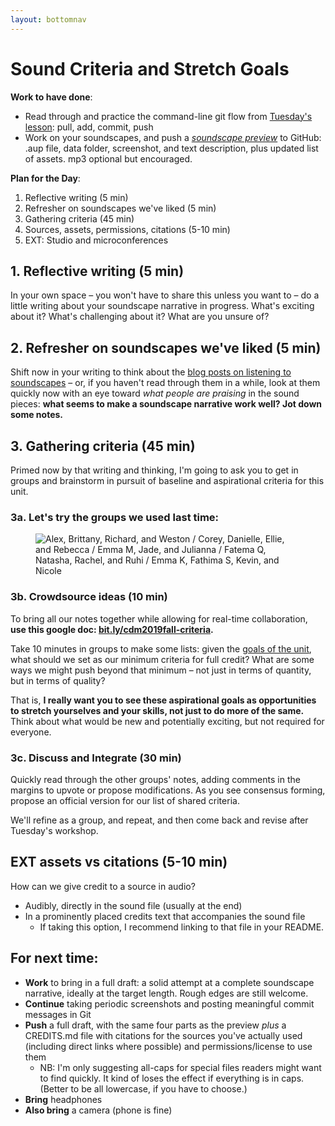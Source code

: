 ```yaml
---
layout: bottomnav
---
```


# Sound Criteria and Stretch Goals

**Work to have done**:

* Read through and practice the command-line git flow from [Tuesday's lesson](lesson-05): pull, add, commit, push
* Work on your soundscapes, and push a _[soundscape preview](https://github.com/pitt-cdm/soundscape-prompt)_ to GitHub: .aup file, data folder, screenshot, and text description, plus updated list of assets. mp3 optional but encouraged.

**Plan for the Day**:
1. Reflective writing (5 min)
2. Refresher on soundscapes we've liked (5 min)
3. Gathering criteria (45 min)
4. Sources, assets, permissions, citations (5-10 min)
5. EXT: Studio and microconferences

<!-- Start with review of GH Desktop for pushing large folders -->
## 1. Reflective writing (5 min) <!-- we get here at 2:38 -->
<div class="alert alert-success">
In your own space – you won't have to share this unless you want to – do a little writing about your soundscape narrative in progress. What's exciting about it? What's challenging about it? What are you unsure of?
</div>

## 2. Refresher on soundscapes we've liked (5 min)
Shift now in your writing to think about the [blog posts on listening to soundscapes](https://github.com/benmiller314/cdm2019fall/issues/2) – or, if you haven't read through them in a while, look at them quickly now with an eye toward _what people are praising_ in the sound pieces: **what seems to make a soundscape narrative work well? Jot down some notes.**

## 3. Gathering criteria (45 min)
Primed now by that writing and thinking, I'm going to ask you to get in groups and brainstorm in pursuit of baseline and aspirational criteria for this unit.

### 3a. Let's try the groups we used last time:
<figure>
<img src="/{{site.course.base_path}}assets/img/2019fall-seating-groups.png" alt="Alex, Brittany, Richard, and Weston / Corey, Danielle, Ellie, and Rebecca / Emma M, Jade, and Julianna / Fatema Q, Natasha, Rachel, and Ruhi / Emma K, Fathima S, Kevin, and Nicole">
</figure>

### 3b. Crowdsource ideas (10 min) <!-- start at ~2:53 -->
To bring all our notes together while allowing for real-time collaboration, **use this google doc: [bit.ly/cdm2019fall-criteria](http://bit.ly/cdm2019fall-criteria).**

<div class="alert alert-success">
Take 10 minutes in groups to make some lists: given the <a href="https://github.com/benmiller314/soundscape-prompt-2019fall">goals of the unit</a>, what should we set as our minimum criteria for full credit? What are some ways we might push beyond that minimum – not just in terms of quantity, but in terms of quality?

That is, <strong>I really want you to see these aspirational goals as opportunities to stretch yourselves and your skills, not just to do more of the same.</strong> Think about what would be new and potentially exciting, but not required for everyone.
</div>

### 3c. Discuss and Integrate (30 min)
Quickly read through the other groups' notes, adding comments in the margins to upvote or propose modifications. As you see consensus forming, propose an official version for our list of shared criteria.

We'll refine as a group, and repeat, and then come back and revise after Tuesday's workshop.


## EXT assets vs citations (5-10 min)

How can we give credit to a source in audio?

* Audibly, directly in the sound file (usually at the end)
* In a prominently placed credits text that accompanies the sound file
  - If taking this option, I recommend linking to that file in your README.


## For next time:

* **Work** to bring in a full draft: a solid attempt at a complete soundscape narrative, ideally at the target length. Rough edges are still welcome.
* **Continue** taking periodic screenshots and posting meaningful commit messages in Git
* **Push** a full draft, with the same four parts as the preview *plus* a CREDITS.md file with citations for the sources you've actually used (including direct links where possible) and permissions/license to use them
  - NB: I'm only suggesting all-caps for special files readers might want to find quickly. It kind of loses the effect if everything is in caps. (Better to be all lowercase, if you have to choose.)
* **Bring** headphones
* **Also bring** a camera (phone is fine)

<!--
<div class="alert alert-danger"><strong>If you couldn't get git-lfs working</strong>, and even a zip file is too big for GitHub, <a href="http://pitt.box.com">you can use Box</a> to share your Audacity file and its associated data folder. But please still do use git to keep track of your revision choices when possible, perhaps by committing screenshots. And may I suggest adding a link to your Box folder in your GitHub repository's README.md?
</div>
-->
